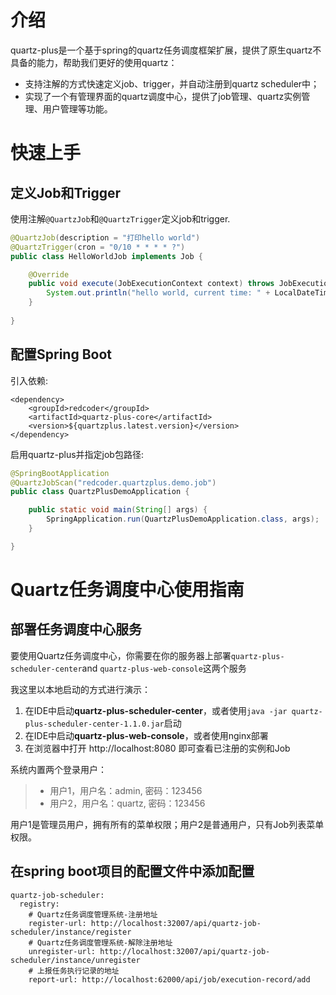 # 介绍

quartz-plus是一个基于spring的quartz任务调度框架扩展，提供了原生quartz不具备的能力，帮助我们更好的使用quartz：

- 支持注解的方式快速定义job、trigger，并自动注册到quartz scheduler中；
- 实现了一个有管理界面的quartz调度中心，提供了job管理、quartz实例管理、用户管理等功能。

# 快速上手

## 定义Job和Trigger

使用注解`@QuartzJob`和`@QuartzTrigger`定义job和trigger.

```java
@QuartzJob(description = "打印hello world")
@QuartzTrigger(cron = "0/10 * * * * ?")
public class HelloWorldJob implements Job {

    @Override
    public void execute(JobExecutionContext context) throws JobExecutionException {
        System.out.println("hello world, current time: " + LocalDateTime.now().format(DateTimeFormatter.ISO_LOCAL_DATE_TIME));
    }
    
}
```

## 配置Spring Boot

引入依赖:
```pom
<dependency>
    <groupId>redcoder</groupId>
    <artifactId>quartz-plus-core</artifactId>
    <version>${quartzplus.latest.version}</version>
</dependency>
```

启用quartz-plus并指定job包路径:
```java
@SpringBootApplication
@QuartzJobScan("redcoder.quartzplus.demo.job")
public class QuartzPlusDemoApplication {

    public static void main(String[] args) {
        SpringApplication.run(QuartzPlusDemoApplication.class, args);
    }

}
```

# Quartz任务调度中心使用指南

## 部署任务调度中心服务

要使用Quartz任务调度中心，你需要在你的服务器上部署`quartz-plus-scheduler-center`and `quartz-plus-web-console`这两个服务

我这里以本地启动的方式进行演示：

1. 在IDE中启动**quartz-plus-scheduler-center**，或者使用`java -jar quartz-plus-scheduler-center-1.1.0.jar`启动
2. 在IDE中启动**quartz-plus-web-console**，或者使用nginx部署
3. 在浏览器中打开 http://localhost:8080 即可查看已注册的实例和Job

系统内置两个登录用户：

> - 用户1，用户名：admin, 密码：123456
> - 用户2，用户名：quartz, 密码：123456

用户1是管理员用户，拥有所有的菜单权限；用户2是普通用户，只有Job列表菜单权限。

## 在spring boot项目的配置文件中添加配置

```
quartz-job-scheduler:
  registry:
    # Quartz任务调度管理系统-注册地址
    register-url: http://localhost:32007/api/quartz-job-scheduler/instance/register
    # Quartz任务调度管理系统-解除注册地址
    unregister-url: http://localhost:32007/api/quartz-job-scheduler/instance/unregister
    # 上报任务执行记录的地址
    report-url: http://localhost:62000/api/job/execution-record/add
```